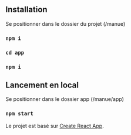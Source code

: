 ## Installation

Se positionner dans le dossier du projet (/manue)

### `npm i`
### `cd app`
### `npm i`

## Lancement en local

Se positionner dans le dossier app (/manue/app)

### `npm start`

Le projet est basé sur [Create React App](https://github.com/facebookincubator/create-react-app).